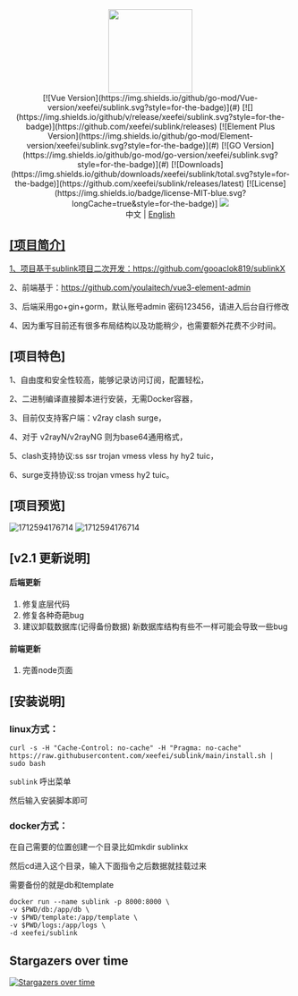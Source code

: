<div align="center">
<img src="webs/src/assets/logo.png" width="150px" height="150px" />
</div>

<div align="center">
[![Vue Version](https://img.shields.io/github/go-mod/Vue-version/xeefei/sublink.svg?style=for-the-badge)](#)
[![](https://img.shields.io/github/v/release/xeefei/sublink.svg?style=for-the-badge)](https://github.com/xeefei/sublink/releases)
[![Element Plus Version](https://img.shields.io/github/go-mod/Element-version/xeefei/sublink.svg?style=for-the-badge)](#)
[![GO Version](https://img.shields.io/github/go-mod/go-version/xeefei/sublink.svg?style=for-the-badge)](#)
[![Downloads](https://img.shields.io/github/downloads/xeefei/sublink/total.svg?style=for-the-badge)](https://github.com/xeefei/sublink/releases/latest)
[![License](https://img.shields.io/badge/license-MIT-blue.svg?longCache=true&style=for-the-badge)]
    <a href="https://t.me/XUI_CN" target="_blank">
        <img src="https://img.shields.io/badge/TG-交流群-orange.svg"/>
    </a>
    <div align="center"> 中文 | <a href="README.en-US.md">English</div>
</div>

## [项目简介]

1、项目基于sublink项目二次开发：https://github.com/gooaclok819/sublinkX

2、前端基于：https://github.com/youlaitech/vue3-element-admin

3、后端采用go+gin+gorm，默认账号admin 密码123456，请进入后台自行修改

4、因为重写目前还有很多布局结构以及功能稍少，也需要额外花费不少时间。

## [项目特色]

1、自由度和安全性较高，能够记录访问订阅，配置轻松，

2、二进制编译直接脚本进行安装，无需Docker容器，

3、目前仅支持客户端：v2ray clash surge，

4、对于 v2rayN/v2rayNG 则为base64通用格式，

5、clash支持协议:ss ssr trojan vmess vless hy hy2 tuic，

6、surge支持协议:ss trojan vmess hy2 tuic。

## [项目预览]

![1712594176714](webs/src/assets/1.png)
![1712594176714](webs/src/assets/2.png)

## [v2.1 更新说明]

#### 后端更新

1. 修复底层代码
2. 修复各种奇葩bug
3. 建议卸载数据库(记得备份数据) 新数据库结构有些不一样可能会导致一些bug

#### 前端更新

1. 完善node页面




## [安装说明]
### linux方式：
```
curl -s -H "Cache-Control: no-cache" -H "Pragma: no-cache" https://raw.githubusercontent.com/xeefei/sublink/main/install.sh | sudo bash
```

```sublink``` 呼出菜单

然后输入安装脚本即可

### docker方式：

在自己需要的位置创建一个目录比如mkdir sublinkx

然后cd进入这个目录，输入下面指令之后数据就挂载过来

需要备份的就是db和template
```
docker run --name sublink -p 8000:8000 \
-v $PWD/db:/app/db \
-v $PWD/template:/app/template \
-v $PWD/logs:/app/logs \
-d xeefei/sublink
```


## Stargazers over time
[![Stargazers over time](https://starchart.cc/xeefei/sublink.svg?variant=adaptive)](https://starchart.cc/xeefei/sublink)

